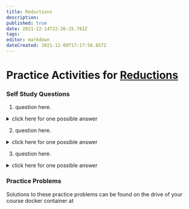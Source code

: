 ```yaml
---
title: Reductions
description: 
published: true
date: 2021-12-14T22:26:15.781Z
tags: 
editor: markdown
dateCreated: 2021-11-09T17:17:56.857Z
---
```


# Practice Activities for [Reductions](functionalProgramming/functionalReductions)

### Self Study Questions
1. question here.
<details>
<summary>click here for one possible answer</summary>
  
`answer here`
`second line if needed`
</details>

2. question here.
<details>
<summary>click here for one possible answer</summary>
  
`answer here`
`second line if needed`
</details>

3. question here.
<details>
<summary>click here for one possible answer</summary>
  
`answer here`
`second line if needed`
</details>


### Practice Problems

Solutions to these practice problems can be found on the drive of your course docker container at 